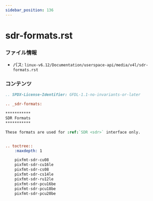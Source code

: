 ```yaml
---
sidebar_position: 136
---
```

# sdr-formats.rst

### ファイル情報

- パス: `linux-v6.12/Documentation/userspace-api/media/v4l/sdr-formats.rst`

### コンテンツ

```rst
.. SPDX-License-Identifier: GFDL-1.1-no-invariants-or-later

.. _sdr-formats:

***********
SDR Formats
***********

These formats are used for :ref:`SDR <sdr>` interface only.


.. toctree::
    :maxdepth: 1

    pixfmt-sdr-cu08
    pixfmt-sdr-cu16le
    pixfmt-sdr-cs08
    pixfmt-sdr-cs14le
    pixfmt-sdr-ru12le
    pixfmt-sdr-pcu16be
    pixfmt-sdr-pcu18be
    pixfmt-sdr-pcu20be

```
